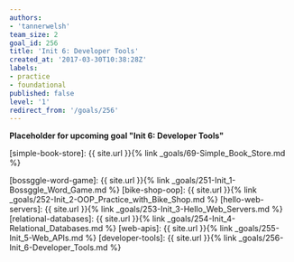 ```yaml
---
authors:
- 'tannerwelsh'
team_size: 2
goal_id: 256
title: 'Init 6: Developer Tools'
created_at: '2017-03-30T10:38:28Z'
labels:
- practice
- foundational
published: false
level: '1'
redirect_from: '/goals/256'
---
```


**Placeholder for upcoming goal "Init 6: Developer Tools"**

[simple-book-store]: {{ site.url }}{% link _goals/69-Simple_Book_Store.md %}

[bossggle-word-game]: {{ site.url }}{% link _goals/251-Init_1-Bossggle_Word_Game.md %}
[bike-shop-oop]: {{ site.url }}{% link _goals/252-Init_2-OOP_Practice_with_Bike_Shop.md %}
[hello-web-servers]: {{ site.url }}{% link _goals/253-Init_3-Hello_Web_Servers.md %}
[relational-databases]: {{ site.url }}{% link _goals/254-Init_4-Relational_Databases.md %}
[web-apis]: {{ site.url }}{% link _goals/255-Init_5-Web_APIs.md %}
[developer-tools]: {{ site.url }}{% link _goals/256-Init_6-Developer_Tools.md %}

[mit-license]: https://opensource.org/licenses/MIT
